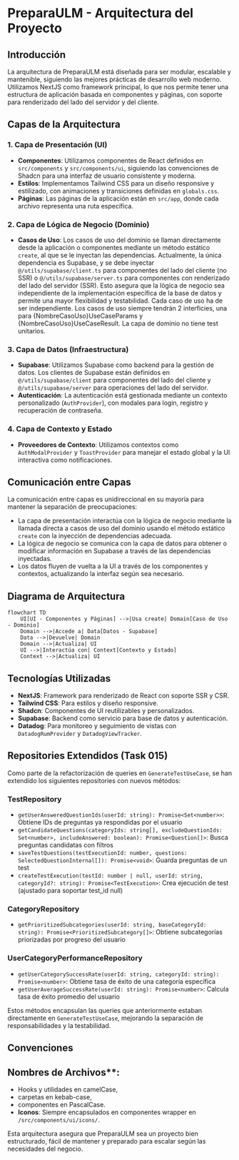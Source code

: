 # PreparaULM - Arquitectura del Proyecto

## Introducción

La arquitectura de PreparaULM está diseñada para ser modular, escalable y mantenible, siguiendo las mejores prácticas de desarrollo web moderno. Utilizamos NextJS como framework principal, lo que nos permite tener una estructura de aplicación basada en componentes y páginas, con soporte para renderizado del lado del servidor y del cliente.

## Capas de la Arquitectura

### 1. **Capa de Presentación (UI)**

- **Componentes**: Utilizamos componentes de React definidos en `src/components` y `src/components/ui`, siguiendo las convenciones de Shadcn para una interfaz de usuario consistente y moderna.
- **Estilos**: Implementamos Tailwind CSS para un diseño responsive y estilizado, con animaciones y transiciones definidas en `globals.css`.
- **Páginas**: Las páginas de la aplicación están en `src/app`, donde cada archivo representa una ruta específica.

### 2. **Capa de Lógica de Negocio (Dominio)**

- **Casos de Uso**: Los casos de uso del dominio se llaman directamente desde la aplicación o componentes mediante un método estático `create`, al que se le inyectan las dependencias. Actualmente, la única dependencia es Supabase, y se debe inyectar `@/utils/supabase/client.ts` para componentes del lado del cliente (no SSR) o `@/utils/supabase/server.ts` para componentes con renderizado del lado del servidor (SSR). Esto asegura que la lógica de negocio sea independiente de la implementación específica de la base de datos y permite una mayor flexibilidad y testabilidad.
  Cada caso de uso ha de ser independiente.
  Los casos de uso siempre tendrán 2 interficies, una para {NombreCasoUso}UseCaseParams y {NombreCasoUso}UseCaseResult.
  La capa de dominio no tiene test unitarios.

### 3. **Capa de Datos (Infraestructura)**

- **Supabase**: Utilizamos Supabase como backend para la gestión de datos. Los clientes de Supabase están definidos en `@/utils/supabase/client` para componentes del lado del cliente y `@/utils/supabase/server` para operaciones del lado del servidor.
- **Autenticación**: La autenticación está gestionada mediante un contexto personalizado (`AuthProvider`), con modales para login, registro y recuperación de contraseña.

### 4. **Capa de Contexto y Estado**

- **Proveedores de Contexto**: Utilizamos contextos como `AuthModalProvider` y `ToastProvider` para manejar el estado global y la UI interactiva como notificaciones.

## Comunicación entre Capas

La comunicación entre capas es unidireccional en su mayoría para mantener la separación de preocupaciones:

- La capa de presentación interactúa con la lógica de negocio mediante la llamada directa a casos de uso del dominio usando el método estático `create` con la inyección de dependencias adecuada.
- La lógica de negocio se comunica con la capa de datos para obtener o modificar información en Supabase a través de las dependencias inyectadas.
- Los datos fluyen de vuelta a la UI a través de los componentes y contextos, actualizando la interfaz según sea necesario.

## Diagrama de Arquitectura

```mermaid
flowchart TD
    UI[UI - Componentes y Páginas] -->|Usa create| Domain[Caso de Uso - Dominio]
    Domain -->|Accede a| Data[Datos - Supabase]
    Data -->|Devuelve| Domain
    Domain -->|Actualiza| UI
    UI -->|Interactúa con| Context[Contexto y Estado]
    Context -->|Actualiza| UI
```

## Tecnologías Utilizadas

- **NextJS**: Framework para renderizado de React con soporte SSR y CSR.
- **Tailwind CSS**: Para estilos y diseño responsive.
- **Shadcn**: Componentes de UI reutilizables y personalizados.
- **Supabase**: Backend como servicio para base de datos y autenticación.
- **Datadog**: Para monitoreo y seguimiento de vistas con `DatadogRumProvider` y `DatadogViewTracker`.

## Repositories Extendidos (Task 015)

Como parte de la refactorización de queries en `GenerateTestUseCase`, se han extendido los siguientes repositories con nuevos métodos:

### TestRepository
- `getUserAnsweredQuestionIds(userId: string): Promise<Set<number>>`: Obtiene IDs de preguntas ya respondidas por el usuario
- `getCandidateQuestions(categoryIds: string[], excludeQuestionIds: Set<number>, includeAnswered: boolean): Promise<Question[]>`: Busca preguntas candidatas con filtros
- `saveTestQuestions(testExecutionId: number, questions: SelectedQuestionInternal[]): Promise<void>`: Guarda preguntas de un test
- `createTestExecution(testId: number | null, userId: string, categoryId?: string): Promise<TestExecution>`: Crea ejecución de test (ajustado para soportar test_id null)

### CategoryRepository
- `getPrioritizedSubcategories(userId: string, baseCategoryId: string): Promise<PrioritizedSubcategory[]>`: Obtiene subcategorías priorizadas por progreso del usuario

### UserCategoryPerformanceRepository
- `getUserCategorySuccessRate(userId: string, categoryId: string): Promise<number>`: Obtiene tasa de éxito de una categoría específica
- `getUserAverageSuccessRate(userId: string): Promise<number>`: Calcula tasa de éxito promedio del usuario

Estos métodos encapsulan las queries que anteriormente estaban directamente en `GenerateTestUseCase`, mejorando la separación de responsabilidades y la testabilidad.

## Convenciones

## Nombres de Archivos\*\*:

- Hooks y utilidades en camelCase,
- carpetas en kebab-case,
- componentes en PascalCase.
- **Iconos**: Siempre encapsulados en componentes wrapper en `/src/components/ui/icons/`.

Esta arquitectura asegura que PreparaULM sea un proyecto bien estructurado, fácil de mantener y preparado para escalar según las necesidades del negocio.
